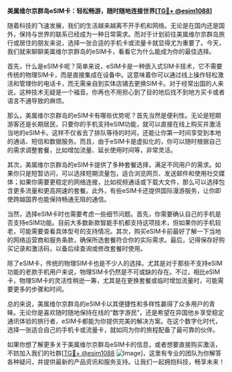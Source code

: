 **美属维尔京群岛eSIM卡：轻松畅游，随时随地连接世界[[TG💪+ @esim1088](https://t.me/s/esim1088)]**

随着科技的飞速发展，我们的生活越来越离不开手机和网络。无论是在国内还是国外，保持与世界的联系已经成为一种日常需求。而对于计划前往美属维尔京群岛旅行或居住的朋友来说，选择一张合适的手机卡或流量卡就显得尤为重要了。今天，我们就来聊聊美属维尔京群岛的eSIM卡，看看它为什么能成为你的最佳选择。

首先，什么是eSIM卡呢？简单来说，eSIM卡是一种嵌入式SIM卡技术，它不需要传统的物理SIM卡，而是直接集成在设备中。这意味着你可以通过线上操作轻松激活和管理你的电话卡，而无需亲自到实体店铺去更换SIM卡。对于经常出国的人来说，这种技术无疑是一个福音。你再也不用担心到了目的地后找不到地方买卡或者语言不通导致的麻烦。

那么，美属维尔京群岛的eSIM卡有哪些优势呢？首先当然是便利性。无论是短期游客还是长期居民，只要你的手机支持eSIM功能，就可以直接在线上购买并激活当地的eSIM卡。这样不仅省去了排队等待的时间，还能让你第一时间享受到本地的通话、短信和数据服务。而且，由于eSIM卡是虚拟化的，你可以随时根据自己的需求调整套餐，比如增加流量、延长使用时间等，非常灵活。

其次，美属维尔京群岛的eSIM卡提供了多种套餐选择，满足不同用户的需求。如果你只是短暂访问，可以选择短期流量包，适合浏览网页、发送邮件和使用社交媒体；如果你需要更稳定的网络连接，比如视频通话或下载大文件，那么可以选择包含更多流量和更高网速的套餐。此外，有些eSIM卡还提供国际漫游服务，让你即使跨越国界也能保持畅通无阻的通信。

当然，选择eSIM卡时也需要考虑一些细节问题。首先，你需要确认自己的手机是否支持eSIM功能。目前大多数新款智能手机都支持这项技术，但如果你的手机较老，可能需要查看具体型号的支持情况。其次，购买eSIM卡前最好了解一下当地的网络运营商和服务条款，确保所选套餐符合你的实际需求。最后，记得保存好购买记录和激活码，以备后续查询或修改套餐时使用。

除了eSIM卡，传统的物理SIM卡也是不少人的选择。尤其是对于那些不支持eSIM功能的老款手机用户来说，物理SIM卡仍然是不可或缺的存在。不过，相比eSIM卡，物理SIM卡的灵活性稍逊一筹，尤其是在更换套餐或临时增加流量时，可能需要更多的步骤和时间。

总的来说，美属维尔京群岛的eSIM卡以其便捷性和多样性赢得了众多用户的青睐。无论你是喜欢随时随地保持在线的“数字游民”，还是希望在异国他乡享受稳定通讯体验的旅行者，eSIM卡都能为你提供完美的解决方案。在这个数字化时代，选择一张适合自己的手机卡或流量卡，就如同为你的旅程配备了最可靠的伙伴。

如果你想了解更多关于美属维尔京群岛eSIM卡的信息，或者想要直接购买激活，不妨加入我们的社群[[TG💪+ @esim1088](https://t.me/s/esim1088) ![Image](https://i.postimg.cc/4NQfJmqS/Snipaste-2025-05-13-00-14-12.png)]，这里有专业的团队为你解答各种疑问，并提供最新的产品资讯和服务支持。让我们一起拥抱科技，畅享未来！